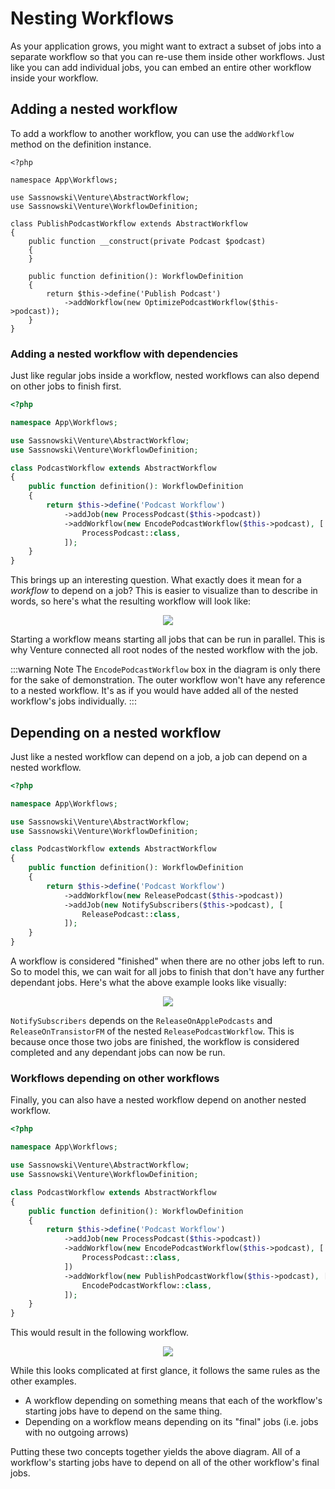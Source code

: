 # Nesting Workflows

As your application grows, you might want to extract a subset of jobs into a separate workflow so that you can re-use them inside other workflows. Just like you can add individual jobs, you can embed an entire other workflow inside your workflow.

## Adding a nested workflow

To add a workflow to another workflow, you can use the `addWorkflow` method on the definition instance.

```php{18}
<?php

namespace App\Workflows;

use Sassnowski\Venture\AbstractWorkflow;
use Sassnowski\Venture\WorkflowDefinition;

class PublishPodcastWorkflow extends AbstractWorkflow
{
 	public function __construct(private Podcast $podcast)
 	{
 	}
 	
    public function definition(): WorkflowDefinition
    {
        return $this->define('Publish Podcast')
            ->addWorkflow(new OptimizePodcastWorkflow($this->podcast));
    }
}
```

### Adding a nested workflow with dependencies

Just like regular jobs inside a workflow, nested workflows can also depend on other jobs to finish first.

```php
<?php

namespace App\Workflows;

use Sassnowski\Venture\AbstractWorkflow;
use Sassnowski\Venture\WorkflowDefinition;

class PodcastWorkflow extends AbstractWorkflow
{
    public function definition(): WorkflowDefinition
    {
        return $this->define('Podcast Workflow')
            ->addJob(new ProcessPodcast($this->podcast))
            ->addWorkflow(new EncodePodcastWorkflow($this->podcast), [
                ProcessPodcast::class,
            ]);
    }
}
```

This brings up an interesting question. What exactly does it mean for a _workflow_ to depend on a job? This is easier to visualize than to describe in words, so here's what the resulting workflow will look like:

<div style="text-align: center;">
    <img src="/connect-workflow-with-job.svg" />
</div>

Starting a workflow means starting all jobs that can be run in parallel. This is why Venture connected all root nodes of the nested workflow with the job.

:::warning Note
The `EncodePodcastWorkflow` box in the diagram is only there for the sake of demonstration. The outer workflow won't have any reference to a nested workflow. It's as if you would have added all of the nested workflow's jobs individually.
:::

## Depending on a nested workflow

Just like a nested workflow can depend on a job, a job can depend on a nested workflow.

```php
<?php

namespace App\Workflows;

use Sassnowski\Venture\AbstractWorkflow;
use Sassnowski\Venture\WorkflowDefinition;

class PodcastWorkflow extends AbstractWorkflow
{
    public function definition(): WorkflowDefinition
    {
        return $this->define('Podcast Workflow')
            ->addWorkflow(new ReleasePodcast($this->podcast))
            ->addJob(new NotifySubscribers($this->podcast), [
                ReleasePodcast::class,
            ]);
    }
}
```

A workflow is considered "finished" when there are no other jobs left to run. So to model this, we can wait for all jobs to finish that don't have any further dependant jobs. Here's what the above example looks like visually:

<div style="text-align: center;">
    <img src="/workflow-job-depends-on-workflow.svg" />
</div>

`NotifySubscribers` depends on the `ReleaseOnApplePodcasts` and `ReleaseOnTransistorFM` of the nested `ReleasePodcastWorkflow`. This is because once those two jobs are finished, the workflow is considered completed and any dependant jobs can now be run.

### Workflows depending on other workflows

Finally, you can also have a nested workflow depend on another nested workflow.

```php
<?php

namespace App\Workflows;

use Sassnowski\Venture\AbstractWorkflow;
use Sassnowski\Venture\WorkflowDefinition;

class PodcastWorkflow extends AbstractWorkflow
{
    public function definition(): WorkflowDefinition
    {
        return $this->define('Podcast Workflow')
            ->addJob(new ProcessPodcast($this->podcast))
            ->addWorkflow(new EncodePodcastWorkflow($this->podcast), [
                ProcessPodcast::class,
            ])
            ->addWorkflow(new PublishPodcastWorkflow($this->podcast), [
                EncodePodcastWorkflow::class,
            ]);
    }
}
```

This would result in the following workflow.

<div style="text-align: center;">
    <img src="/workflow-depends-on-workflow.svg" />
</div>

While this looks complicated at first glance, it follows the same rules as the other examples.

- A workflow depending on something means that each of the workflow's starting jobs have to depend on the same thing.
- Depending on a workflow means depending on its "final" jobs (i.e. jobs with no outgoing arrows)

Putting these two concepts together yields the above diagram. All of a workflow's starting jobs have to depend on all of the other workflow's final jobs.
